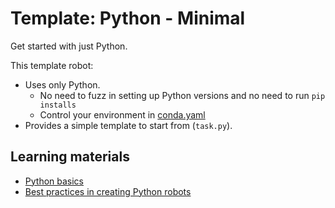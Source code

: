 # Template: Python - Minimal

Get started with just Python.

This template robot:

- Uses only Python.
  - No need to fuzz in setting up Python versions and no need to run `pip installs`
  - Control your environment in [conda.yaml](https://github.com/robocorp/template-python/blob/master/conda.yaml)
- Provides a simple template to start from (`task.py`).

## Learning materials

- [Python basics](https://robocorp.com/docs/languages-and-frameworks/python)
- [Best practices in creating Python robots](https://robocorp.com/docs/development-guide/qa-and-best-practices/python-robots)
